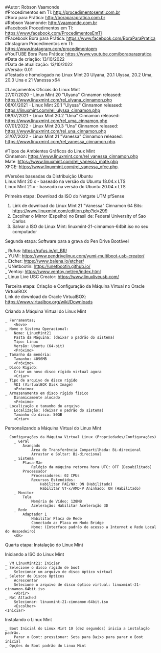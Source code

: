 #Autor: Robson Vaamonde<br>
#Procedimentos em TI: http://procedimentosemti.com.br<br>
#Bora para Prática: http://boraparapratica.com.br<br>
#Robson Vaamonde: http://vaamonde.com.br<br>
#Facebook Procedimentos em TI: https://www.facebook.com/ProcedimentosEmTi<br>
#Facebook Bora para Prática: https://www.facebook.com/BoraParaPratica<br>
#Instagram Procedimentos em TI: https://www.instagram.com/procedimentoem<br>
#YouTUBE Bora Para Prática: https://www.youtube.com/boraparapratica<br>
#Data de criação: 13/10/2022<br>
#Data de atualização: 13/10/2022<br>
#Versão: 0.01<br>
#Testado e homologado no Linux Mint 20 Ulyana, 20.1 Ulyssa, 20.2 Uma, 20.3 Una e 21 Vanessa x64

#Lançamentos Oficiais do Linux Mint<br>
27/07/2020 - Linux Mint 20 "Ulyana" Cinnamon released: https://www.linuxmint.com/rel_ulyana_cinnamon.php<br>
08/01/2021 - Linux Mint 20.1 "Ulyssa" Cinnamon released: https://linuxmint.com/rel_ulyssa_cinnamon.php<br>
08/07/2021 - Linux Mint 20.2 “Uma” Cinnamon released: https://www.linuxmint.com/rel_uma_cinnamon.php<br>
07/01/2022 - Linux Mint 20.3 “Una” Cinnamon released: https://www.linuxmint.com/rel_una_cinnamon.php<br>
31/07/2022 - Linux Mint 21 "Vanessa" Cinnamon released: https://www.linuxmint.com/rel_vanessa_cinnamon.php.

#Tipos de Ambientes Gráficos do Linux Mint<br>
Cinnamon: https://www.linuxmint.com/rel_vanessa_cinnamon.php<br>
Mate: https://www.linuxmint.com/rel_vanessa_mate.php<br>
XFCE: https://www.linuxmint.com/rel_vanessa_xfce.php.

#Versões baseadas da Distribuição Ubuntu<br>
Linux Mint 20.x - baseado na versão do Ubuntu 18.04.x LTS<br>
Linux Mint 21.x - baseado na versão do Ubuntu 20.04.x LTS<br>

Primeira etapa: Download da ISO do Netgate UTM pfSense

01. Link de download do Linux Mint 21 "Vanessa" Cinnamon 64 Bits: https://www.linuxmint.com/edition.php?id=299<br>
02. Escolher o Mirror (Espelho) no Brasil de: Federal University of Sao Carlos<br>
03. Salvar a ISO do Linux Mint: linuxmint-21-cinnamon-64bit.iso no seu computador<br>

Segunda etapa: Software para a grava do Pen Drive Bootável

_ Rufus: https://rufus.ie/pt_BR/<br>
_ YUMI: https://www.pendrivelinux.com/yumi-multiboot-usb-creator/<br>
_ Etcher: https://www.balena.io/etcher/<br>
_ UNetbootin: https://unetbootin.github.io/<br>
_ Ventoy: https://www.ventoy.net/en/index.html<br>
_ Linux Live USC Creator: https://www.linuxliveusb.com/<br>

Terceira etapa: Criação e Configuração da Máquina Virtual no Oracle VirtualBOX<br>
Link de download do Oracle VirtualBOX: https://www.virtualbox.org/wiki/Downloads

Criando a Máquina Virtual do Linux Mint

	_ Ferramentas;
		<Novo>
	_ Nome e Sistema Operacional:
		Nome: LinuxMint21
		Pasta da Máquina: (deixar o padrão do sistema) 
		Tipo: Linux
		Versão: Ubuntu (64-bit)
		<Próximo>
	_ Tamanho da memória:
		Tamanho: 4096MB
		<Próximo>
	_ Disco Rígido:
		Criar um novo disco rígido virtual agora
		<Criar>
	_ Tipo de arquivo de disco rígido
		VDI (VirtualBOX Disk Image)
		<Próximo>
	_ Armazenamento em disco rígido físico
		Dinamicamente alocado
		<Próximo>
	_ Localização e tamanho do arquivo
		Localização: (deixar o padrão do sistema)
		Tamanho do disco: 50GB
		<Criar>

Personalizando a Máquina Virtual do Linux Mint

	_ Configurações da Máquina Virtual Linux (Propriedades/Configurações)
		_ Geral
			Avançado
				Área de Transferência Compartilhada: Bi-direcional
				Arrastar e Soltar: Bi-direcional
		_ Sistema
			Placa-Mãe
				Relógio da máquina retorna hora UTC: OFF (Desabilitado) 
			Processador
				Processadores: 02 CPUs
				Recursos Estendidos:
					Habilitar PAE/NX: ON (Habilitado)
					Habilitar VT-x/AMD-V Aninhado: ON (Habilitado)
		_ Monitor
			Tela
				Memória de Vídeo: 128MB
				Aceleração: Habilitar Aceleração 3D
		_ Rede
			Adaptador 1
				Habilitar Placa de Rede
				Conectado a: Placa em Modo Bridge
				Nome: (Interface padrão de acesso a Internet e Rede Local do Hospedeiro)
		<OK>

Quarta etapa: Instalação do Linux Mint 

Iniciando a ISO do Linux Mint

	_ VM LinuxMint21: Iniciar
	_ Selecione o disco rígido de boot
		Selecionar um arquivo de disco óptico virtual
	_ Seletor de Discos Ópticos
		Acrescentar
		Selecione o arquivo de disco óptico virtual: linuxmint-21-cinnamon-64bit.iso
		<Abrir>
	_ Not Attached
		Selecionar: linuxmint-21-cinnamon-64bit.iso
		<Escolher>
	<Iniciar>

Instalando o Linux Mint

	_ Boot Inicial do Linux Mint 10 (dez segundos) inicia a instalação padrão.
		Parar o Boot: pressionar: Seta para Baixo para parar o Boot inicial
	_ Opções do Boot padrão do Linux Mint
		